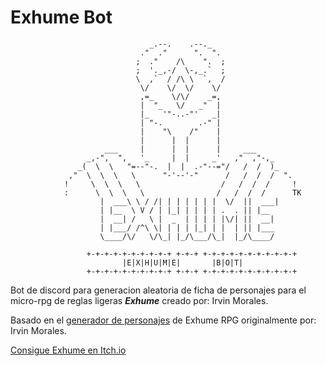 # Exhume Bot

```text
                               _.--.    .--._
                             ."  ."      ".  ".
                            ;  ."    /\    ".  ;
                            ;  '._,-/  \-,_.`  ;
                            \  ,`  / /\ \  `,  /
                             \/    \/  \/    \/
                             ,=_    \/\/    _=,
                             |  "_   \/   _"  |
                             |_   '"-..-"'   _|
                             | "-.        .-" |
                             |    "\    /"    |
                             |      |  |      |
                     ___     |      |  |      |     ___
                 _,-",  ",   '_     |  |     _'   ,"  ,"-,_      
               _(  \  \   "=--"-.  |  |  .-"--="/   /  /  )_     
             ,"  \  \  \   \      "-'--'-"      /   /  /  /  ".  
            !     \  \  \   \                  /   /  /  /     ! 
            :      \  \  \   \                /   /  /  /      TK
                    |  ___\ \ / /| | | | | | |  \/  ||  ___|
                    | |__  \ V / | |_| | | | | .  . || |__
                    |  __| /   \ |  _  | | | | |\/| ||  __|
                    | |___/ /^\ \| | | | |_| | |  | || |___
                    \____/\/   \/\_| |_/\___/\_|  |_/\____/
            
                 +-+-+-+-+-+-+-+-+-+ +-+-+ +-+-+-+-+-+-+-+-+-+-+
                         |E|X|H|U|M|E|       |B|O|T|
                 +-+-+-+-+-+-+-+-+-+ +-+-+ +-+-+-+-+-+-+-+-+-+-+
```

Bot de discord para generacion aleatoria de ficha de personajes para el micro-rpg de reglas ligeras  ___Exhume___  creado por: Irvin Morales.

Basado en el [generador de personajes](https://replit.com/@Halfdead45/Exhume-RPG-Generador-de-personajes?v=1#main.py) de Exhume RPG originalmente por: Irvin Morales.

[Consigue Exhume en Itch.io](https://rolepersecond.itch.io/exhume-esp-micro-fantasy-rpg)